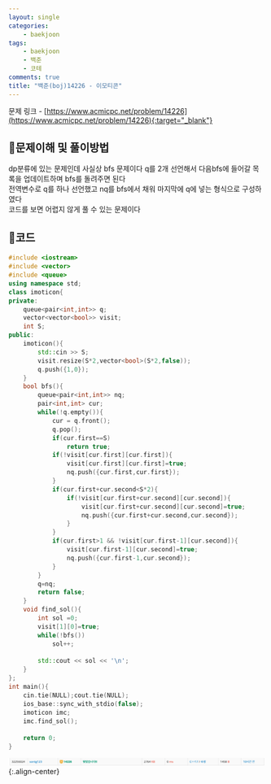 ```yaml
---
layout: single
categories:
    - baekjoon
tags:
    - baekjoon
    - 백준
    - 코테
comments: true
title: "백준(boj)14226 - 이모티콘"
---
```



문제 링크 - [https://www.acmicpc.net/problem/14226](https://www.acmicpc.net/problem/14226){:target="_blank"}

## 👀문제이해 및 풀이방법
dp분류에 있는 문제인데 사실상 bfs 문제이다 q를 2개 선언해서 다음bfs에 들어갈 목록을 업데이트하며 bfs를 돌려주면 된다<br>
전역변수로 q를 하나 선언했고 nq를 bfs에서 채워 마지막에 q에 넣는 형식으로 구성하였다<br>
코드를 보면 어렵지 않게 풀 수 있는 문제이다<br>

## 📝코드
  
```cpp
#include <iostream>
#include <vector>
#include <queue>
using namespace std;
class imoticon{
private:
    queue<pair<int,int>> q;
    vector<vector<bool>> visit;
    int S;
public:
    imoticon(){
        std::cin >> S;
        visit.resize(S*2,vector<bool>(S*2,false));
        q.push({1,0});
    }
    bool bfs(){
        queue<pair<int,int>> nq;
        pair<int,int> cur;
        while(!q.empty()){
            cur = q.front();
            q.pop();
            if(cur.first==S)
                return true;
            if(!visit[cur.first][cur.first]){
                visit[cur.first][cur.first]=true;
                nq.push({cur.first,cur.first});
            }
            if(cur.first+cur.second<S*2){
                if(!visit[cur.first+cur.second][cur.second]){
                    visit[cur.first+cur.second][cur.second]=true;
                    nq.push({cur.first+cur.second,cur.second});
                }
            }
            if(cur.first>1 && !visit[cur.first-1][cur.second]){
                visit[cur.first-1][cur.second]=true;
                nq.push({cur.first-1,cur.second});
            }
        }
        q=nq;
        return false;
    }
    void find_sol(){
        int sol =0;
        visit[1][0]=true;
        while(!bfs())
            sol++;

        std::cout << sol << '\n';
    }
};
int main(){
    cin.tie(NULL);cout.tie(NULL);
    ios_base::sync_with_stdio(false);
    imoticon imc;
    imc.find_sol();

    return 0;
}
```

![image](/assets/images/baekjoon/14226_1.png){:.align-center}  <br>